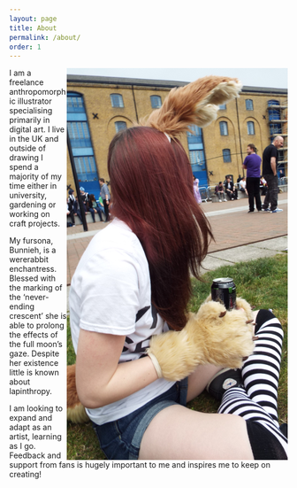 ```yaml
---
layout: page
title: About
permalink: /about/
order: 1
---
```


<img style="float:right;" src="/whoami.png"> I am a freelance anthropomorphic illustrator specialising primarily in digital art. I live in the UK and outside of drawing I spend a majority of my time either in university, gardening or working on craft projects.



My fursona, Bunnieh, is a wererabbit enchantress. Blessed with the marking of the ‘never-ending crescent’ she is able to prolong the effects of the full moon’s gaze. Despite her existence little is known about lapinthropy.

I am looking to expand and adapt as an artist, learning as I go. Feedback and support from fans is hugely important to me and inspires me to keep on creating!
